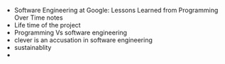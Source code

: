 - Software Engineering at Google: Lessons Learned from Programming Over Time notes
- Life time of the project
- Programming Vs software engineering
- clever is an accusation in software engineering
- sustainablity
- 
